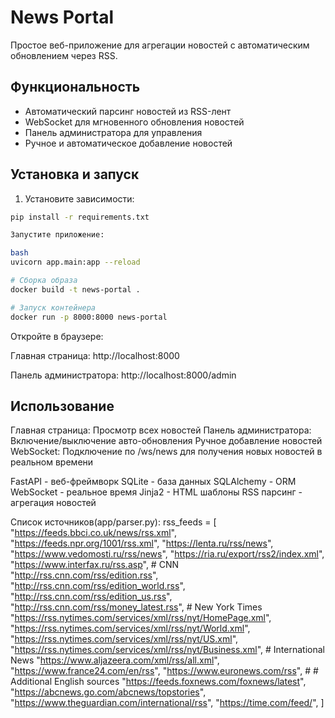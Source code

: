 # News Portal

Простое веб-приложение для агрегации новостей с автоматическим обновлением через RSS.

## Функциональность

-  Автоматический парсинг новостей из RSS-лент
-  WebSocket для мгновенного обновления новостей
-  Панель администратора для управления
-  Ручное и автоматическое добавление новостей

## Установка и запуск

1. Установите зависимости:
```bash
pip install -r requirements.txt

Запустите приложение:

bash
uvicorn app.main:app --reload

# Сборка образа
docker build -t news-portal .

# Запуск контейнера
docker run -p 8000:8000 news-portal
```

Откройте в браузере:

Главная страница: http://localhost:8000

Панель администратора: http://localhost:8000/admin

## Использование
Главная страница: Просмотр всех новостей
Панель администратора:
Включение/выключение авто-обновления
Ручное добавление новостей
WebSocket: Подключение по /ws/news для получения новых новостей в реальном времени

FastAPI - веб-фреймворк
SQLite - база данных
SQLAlchemy - ORM
WebSocket - реальное время
Jinja2 - HTML шаблоны
RSS парсинг - агрегация новостей

Список источников(app/parser.py): 
    rss_feeds = [
        "https://feeds.bbci.co.uk/news/rss.xml",
        "https://feeds.npr.org/1001/rss.xml",
        "https://lenta.ru/rss/news",
        "https://www.vedomosti.ru/rss/news",
        "https://ria.ru/export/rss2/index.xml",
        "https://www.interfax.ru/rss.asp",
        # CNN
        "http://rss.cnn.com/rss/edition.rss",
        "http://rss.cnn.com/rss/edition_world.rss",
        "http://rss.cnn.com/rss/edition_us.rss",
        "http://rss.cnn.com/rss/money_latest.rss",
        # New York Times
        "https://rss.nytimes.com/services/xml/rss/nyt/HomePage.xml",
        "https://rss.nytimes.com/services/xml/rss/nyt/World.xml",
        "https://rss.nytimes.com/services/xml/rss/nyt/US.xml",
        "https://rss.nytimes.com/services/xml/rss/nyt/Business.xml",
        # International News
        "https://www.aljazeera.com/xml/rss/all.xml",
        "https://www.france24.com/en/rss",
        "https://www.euronews.com/rss",
        # # Additional English sources
        "https://feeds.foxnews.com/foxnews/latest",
        "https://abcnews.go.com/abcnews/topstories",
        "https://www.theguardian.com/international/rss",
        "https://time.com/feed/",
    ]
